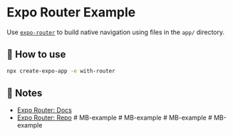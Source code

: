 # Expo Router Example

Use [`expo-router`](https://expo.github.io/router) to build native navigation using files in the `app/` directory.

## 🚀 How to use

```sh
npx create-expo-app -e with-router
```

## 📝 Notes

- [Expo Router: Docs](https://expo.github.io/router)
- [Expo Router: Repo](https://github.com/expo/router)
#   M B - e x a m p l e  
 #   M B - e x a m p l e  
 #   M B - e x a m p l e  
 #   M B - e x a m p l e  
 